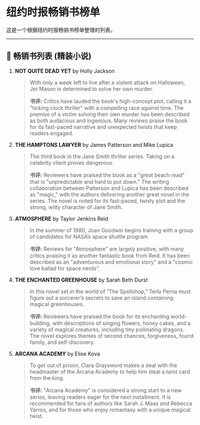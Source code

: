 # 纽约时报畅销书榜单

这是一个根据纽约时报畅销书榜单整理的列表。

---

## 📖 畅销书列表 (精装小说)

1.  **NOT QUITE DEAD YET** by Holly Jackson
    > With only a week left to live after a violent attack on Halloween, Jet Mason is determined to solve her own murder.
    >
    > **书评:** Critics have lauded the book's high-concept plot, calling it a "ticking clock thriller" with a compelling race against time. The premise of a victim solving their own murder has been described as both audacious and ingenious. Many reviews praise the book for its fast-paced narrative and unexpected twists that keep readers engaged.

2.  **THE HAMPTONS LAWYER** by James Patterson and Mike Lupica
    > The third book in the Jane Smith thriller series. Taking on a celebrity client proves dangerous.
    >
    > **书评:** Reviewers have praised the book as a "great beach read" that is "unpredictable and hard to put down." The writing collaboration between Patterson and Lupica has been described as "magic," with the authors delivering another great novel in the series. The novel is noted for its fast-paced, twisty plot and the strong, witty character of Jane Smith.

3.  **ATMOSPHERE** by Taylor Jenkins Reid
    > In the summer of 1980, Joan Goodwin begins training with a group of candidates for NASA’s space shuttle program.
    >
    > **书评:** Reviews for "Atmosphere" are largely positive, with many critics praising it as another fantastic book from Reid. It has been described as an "adventurous and emotional story" and a "cosmic love ballad for space nerds".

4.  **THE ENCHANTED GREENHOUSE** by Sarah Beth Durst
    > In this novel set in the world of “The Spellshop,” Terlu Perna must figure out a sorcerer’s secrets to save an island containing magical greenhouses.
    >
    > **书评:** Reviewers have praised the book for its enchanting world-building, with descriptions of singing flowers, honey cakes, and a variety of magical creatures, including tiny pollinating dragons. The novel explores themes of second chances, forgiveness, found family, and self-discovery.

5.  **ARCANA ACADEMY** by Elise Kova
    > To get out of prison, Clara Graysword makes a deal with the headmaster of the Arcana Academy to help him steal a tarot card from the king.
    >
    > **书评:** "Arcana Academy" is considered a strong start to a new series, leaving readers eager for the next installment. It is recommended for fans of authors like Sarah J. Maas and Rebecca Yarros, and for those who enjoy romantasy with a unique magical twist.
